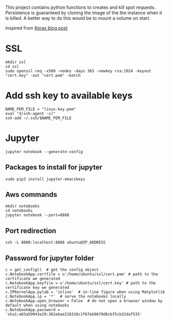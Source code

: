 
This project contains python functions to creates and kill spot
requests. Persistence is guaranteed by cloning the image of the the instance
when it is killed. A better way to do this would be to mount a volume on start.

Inspired from
[Keras blog post](https://blog.keras.io/running-jupyter-notebooks-on-gpu-on-aws-a-starter-guide.html)

# SSL

```{sh}
mkdir ssl
cd ssl
sudo openssl req -x509 -nodes -days 365 -newkey rsa:1024 -keyout "cert.key" -out "cert.pem" -batch
```

# Add ssh key to available keys

```{sh}
NAME_PEM_FILE = "linux-key.pem"
eval "$(ssh-agent -s)"
ssh-add ~/.ssh/$NAME_PEM_FILE
```

# Jupyter

```{sh}
jupyter notebook --generate-config
```

## Packages to install for jupyter

```{sh}
sudo pip3 install jupyter-emacskeys
```

## Aws commands

```{sh}
mkdir notebooks
cd notebooks
jupyter notebook --port=8888
```

## Port redirection

```{sh}
ssh -L 8000:localhost:8888 ubuntu@IP_ADDRESS
```

## Password for jupyter folder

```{python}
c = get_config()  # get the config object
c.NotebookApp.certfile = u'/home/ubuntu/ssl/cert.pem' # path to the certificate we generated
c.NotebookApp.keyfile = u'/home/ubuntu/ssl/cert.key' # path to the certificate key we generated
c.IPKernelApp.pylab = 'inline'  # in-line figure when using Matplotlib
c.NotebookApp.ip = '*'  # serve the notebooks locally
c.NotebookApp.open_browser = False  # do not open a browser window by default when using notebooks
c.NotebookApp.password = 'sha1:a03a59943e29:361ebae216316c1f67eb96f8d6cbf5cb32daf535'
```
